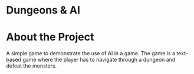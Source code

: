 # Dungeons & AI

# About the Project

A simple game to demonstrate the use of AI in a game. The game is a text-based game where the player has to navigate through a dungeon and defeat the monsters.
